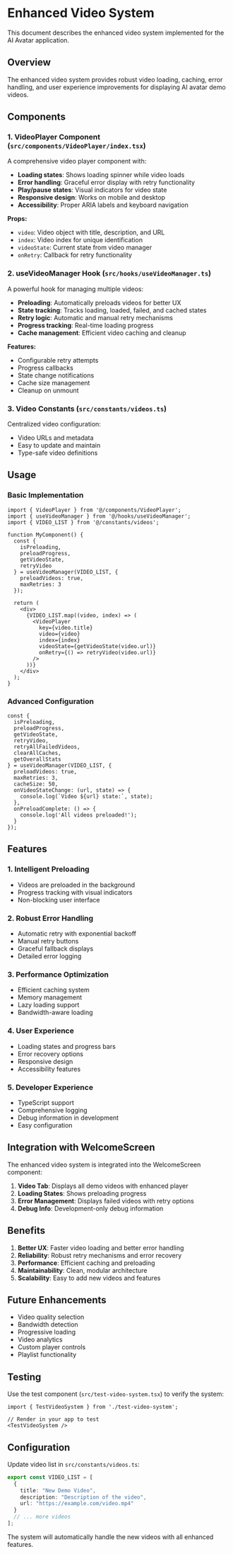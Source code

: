 # Enhanced Video System

This document describes the enhanced video system implemented for the AI Avatar application.

## Overview

The enhanced video system provides robust video loading, caching, error handling, and user experience improvements for displaying AI avatar demo videos.

## Components

### 1. VideoPlayer Component (`src/components/VideoPlayer/index.tsx`)

A comprehensive video player component with:
- **Loading states**: Shows loading spinner while video loads
- **Error handling**: Graceful error display with retry functionality
- **Play/pause states**: Visual indicators for video state
- **Responsive design**: Works on mobile and desktop
- **Accessibility**: Proper ARIA labels and keyboard navigation

**Props:**
- `video`: Video object with title, description, and URL
- `index`: Video index for unique identification
- `videoState`: Current state from video manager
- `onRetry`: Callback for retry functionality

### 2. useVideoManager Hook (`src/hooks/useVideoManager.ts`)

A powerful hook for managing multiple videos:
- **Preloading**: Automatically preloads videos for better UX
- **State tracking**: Tracks loading, loaded, failed, and cached states
- **Retry logic**: Automatic and manual retry mechanisms
- **Progress tracking**: Real-time loading progress
- **Cache management**: Efficient video caching and cleanup

**Features:**
- Configurable retry attempts
- Progress callbacks
- State change notifications
- Cache size management
- Cleanup on unmount

### 3. Video Constants (`src/constants/videos.ts`)

Centralized video configuration:
- Video URLs and metadata
- Easy to update and maintain
- Type-safe video definitions

## Usage

### Basic Implementation

```tsx
import { VideoPlayer } from '@/components/VideoPlayer';
import { useVideoManager } from '@/hooks/useVideoManager';
import { VIDEO_LIST } from '@/constants/videos';

function MyComponent() {
  const {
    isPreloading,
    preloadProgress,
    getVideoState,
    retryVideo
  } = useVideoManager(VIDEO_LIST, {
    preloadVideos: true,
    maxRetries: 3
  });

  return (
    <div>
      {VIDEO_LIST.map((video, index) => (
        <VideoPlayer
          key={video.title}
          video={video}
          index={index}
          videoState={getVideoState(video.url)}
          onRetry={() => retryVideo(video.url)}
        />
      ))}
    </div>
  );
}
```

### Advanced Configuration

```tsx
const {
  isPreloading,
  preloadProgress,
  getVideoState,
  retryVideo,
  retryAllFailedVideos,
  clearAllCaches,
  getOverallStats
} = useVideoManager(VIDEO_LIST, {
  preloadVideos: true,
  maxRetries: 3,
  cacheSize: 50,
  onVideoStateChange: (url, state) => {
    console.log(`Video ${url} state:`, state);
  },
  onPreloadComplete: () => {
    console.log('All videos preloaded!');
  }
});
```

## Features

### 1. Intelligent Preloading
- Videos are preloaded in the background
- Progress tracking with visual indicators
- Non-blocking user interface

### 2. Robust Error Handling
- Automatic retry with exponential backoff
- Manual retry buttons
- Graceful fallback displays
- Detailed error logging

### 3. Performance Optimization
- Efficient caching system
- Memory management
- Lazy loading support
- Bandwidth-aware loading

### 4. User Experience
- Loading states and progress bars
- Error recovery options
- Responsive design
- Accessibility features

### 5. Developer Experience
- TypeScript support
- Comprehensive logging
- Debug information in development
- Easy configuration

## Integration with WelcomeScreen

The enhanced video system is integrated into the WelcomeScreen component:

1. **Video Tab**: Displays all demo videos with enhanced player
2. **Loading States**: Shows preloading progress
3. **Error Management**: Displays failed videos with retry options
4. **Debug Info**: Development-only debug information

## Benefits

1. **Better UX**: Faster video loading and better error handling
2. **Reliability**: Robust retry mechanisms and error recovery
3. **Performance**: Efficient caching and preloading
4. **Maintainability**: Clean, modular architecture
5. **Scalability**: Easy to add new videos and features

## Future Enhancements

- Video quality selection
- Bandwidth detection
- Progressive loading
- Video analytics
- Custom player controls
- Playlist functionality

## Testing

Use the test component (`src/test-video-system.tsx`) to verify the system:

```tsx
import { TestVideoSystem } from './test-video-system';

// Render in your app to test
<TestVideoSystem />
```

## Configuration

Update video list in `src/constants/videos.ts`:

```typescript
export const VIDEO_LIST = [
  {
    title: "New Demo Video",
    description: "Description of the video",
    url: "https://example.com/video.mp4"
  }
  // ... more videos
];
```

The system will automatically handle the new videos with all enhanced features.